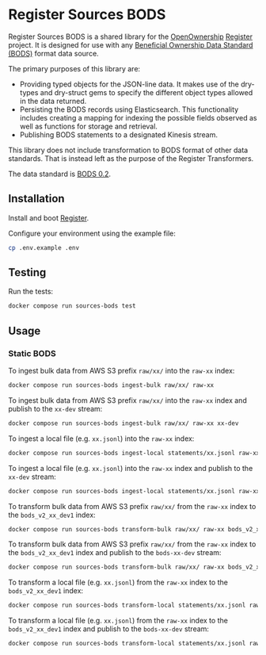 # Register Sources BODS

Register Sources BODS is a shared library for the [OpenOwnership](https://www.openownership.org/en/) [Register](https://github.com/openownership/register) project.
It is designed for use with any [Beneficial Ownership Data Standard (BODS)](https://www.openownership.org/en/topics/beneficial-ownership-data-standard/) format data source.

The primary purposes of this library are:

- Providing typed objects for the JSON-line data. It makes use of the dry-types and dry-struct gems to specify the different object types allowed in the data returned.
- Persisting the BODS records using Elasticsearch. This functionality includes creating a mapping for indexing the possible fields observed as well as functions for storage and retrieval.
- Publishing BODS statements to a designated Kinesis stream.

This library does not include transformation to BODS format of other data standards. That is instead left as the purpose of the Register Transformers.

The data standard is [BODS 0.2](https://standard.openownership.org/en/0.2.0/schema/schema-browser.html).

## Installation

Install and boot [Register](https://github.com/openownership/register).

Configure your environment using the example file:

```sh
cp .env.example .env
```

## Testing

Run the tests:

```sh
docker compose run sources-bods test
```

## Usage

### Static BODS

To ingest bulk data from AWS S3 prefix `raw/xx/` into the `raw-xx` index:

```sh
docker compose run sources-bods ingest-bulk raw/xx/ raw-xx
```

To ingest bulk data from AWS S3 prefix `raw/xx/` into the `raw-xx` index and publish to the `xx-dev` stream:

```sh
docker compose run sources-bods ingest-bulk raw/xx/ raw-xx xx-dev
```

To ingest a local file (e.g. `xx.jsonl`) into the `raw-xx` index:

```sh
docker compose run sources-bods ingest-local statements/xx.jsonl raw-xx
```

To ingest a local file (e.g. `xx.jsonl`) into the `raw-xx` index and publish to the `xx-dev` stream:

```sh
docker compose run sources-bods ingest-local statements/xx.jsonl raw-xx xx-dev
```

To transform bulk data from AWS S3 prefix `raw/xx/` from the `raw-xx` index to the `bods_v2_xx_dev1` index:

```sh
docker compose run sources-bods transform-bulk raw/xx/ raw-xx bods_v2_xx_dev1
```

To transform bulk data from AWS S3 prefix `raw/xx/` from the `raw-xx` index to the `bods_v2_xx_dev1` index and publish to the `bods-xx-dev` stream:

```sh
docker compose run sources-bods transform-bulk raw/xx/ raw-xx bods_v2_xx_dev1 bods-xx-dev
```

To transform a local file (e.g. `xx.jsonl`) from the `raw-xx` index to the `bods_v2_xx_dev1` index:

```sh
docker compose run sources-bods transform-local statements/xx.jsonl raw-xx bods_v2_xx_dev1
```

To transform a local file (e.g. `xx.jsonl`) from the `raw-xx` index to the `bods_v2_xx_dev1` index and publish to the `bods-xx-dev` stream:

```sh
docker compose run sources-bods transform-local statements/xx.jsonl raw-xx bods_v2_xx_dev1 bods-xx-dev
```
